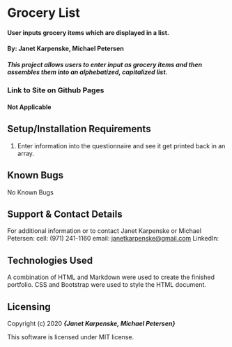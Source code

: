 # Grocery List

#### User inputs grocery items which are displayed in a list.

#### By: Janet Karpenske, Michael Petersen

##### This project allows users to enter input as grocery items and then assembles them into an alphebatized, capitalized list.

### Link to Site on Github Pages
#### Not Applicable

## Setup/Installation Requirements

1. Enter information into the questionnaire and see it get printed back in an array.

## Known Bugs
No Known Bugs

## Support & Contact Details
For additional information or to contact Janet Karpenske or Michael Petersen:
cell: (971) 241-1160
email: janetkarpenske@gmail.com
LinkedIn: 

## Technologies Used
A combination of HTML and Markdown were used to create the finished portfolio. CSS and Bootstrap were used to style the HTML document.

## Licensing
Copyright (c) 2020 **_{Janet Karpenske, Michael Petersen}_**

This software is licensed under MIT license.